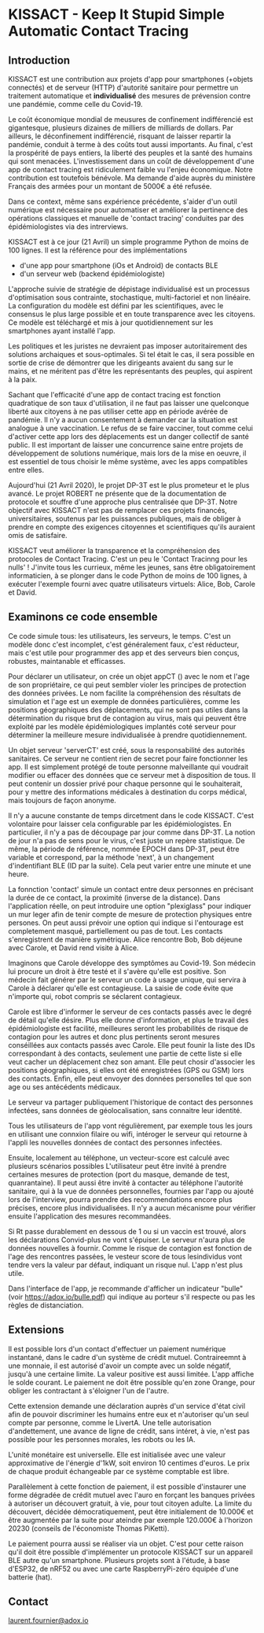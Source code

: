 # KISSACT - Keep It Stupid Simple Automatic Contact Tracing

## Introduction

KISSACT est une contribution aux projets d'app pour smartphones (+objets connectés) et de serveur (HTTP) d'autorité sanitaire pour permettre un traitement automatique et **individualisé** des mesures de prévension contre une pandémie, comme celle du Covid-19.

Le coût économique mondial de meusures de confinement indifférencié est gigantesque, plusieurs dizaines de milliers de milliards de dollars. Par ailleurs, le déconfinement indifférencié, risquant de laisser repartir la pandémie, conduit à terme à des coûts tout aussi importants. Au final, c'est la prospérité de pays entiers, la liberté des peuples et la santé des humains qui sont menacées. L'investissement dans un coût de développement d'une app de contact tracing est ridiculement faible vu l'enjeu économique. Notre contribution est toutefois bénévole. Ma demande d'aide auprès du ministère Français des armées pour un montant de 5000€ a été refusée.

Dans ce context, même sans expérience précédente, s'aider d'un outil numérique est nécessaire pour automatiser et améliorer la pertinence des opérations classiques et manuelle de 'contact tracing' conduites par des épidémiologistes via des intrerviews.

KISSACT est à ce jour (21 Avril) un simple programme Python de moins de 100 lignes.
Il est la référence pour des implémentations
- d'une app pour smartphone (iOs et Android) de contacts BLE 
- d'un serveur web (backend épidémiologiste)

L'approche suivie de stratégie de dépistage individualisé est un processus d'optimisation sous contrainte, stochastique, multi-factoriel et non linéaire. La configuration du modèle est défini par les scientifiques, avec le consensus le plus large possible et en toute transparence avec les citoyens. Ce modèle est téléchargé et mis à jour quotidiennement sur les smartphones ayant installé l'app. 

Les politiques et les juristes ne devraient pas imposer autoritairement des solutions archaiques et sous-optimales. Si tel était le cas, il sera possible en sortie de crise de démontrer que les dirigeants avaient du sang sur le mains, et ne méritent pas d'être les représentants des peuples, qui aspirent à la paix.

Sachant que l'efficacité d'une app de contact tracing est fonction quadratique de son taux d'utilisation, il ne faut pas laisser une quelconque liberté aux citoyens à ne pas utiliser cette app en période avérée de pandémie. Il n'y a aucun consentement à demander car la situation est analogue à une vaccination. Le refus de se faire vacciner, tout comme celui d'activer cette app lors des déplacements est un danger collectif de santé public. 
Il est important de laisser une concurrence saine entre projets de développement de solutions numérique, mais lors de la mise en oeuvre, il est essentiel de tous choisir le même système, avec les apps compatibles entre elles.

Aujourd'hui (21 Avril 2020), le projet DP-3T est le plus prometeur et le plus avancé. Le projet ROBERT ne présente que de la documentation de protocole et souffre d'une approche plus centralisée que DP-3T.
Notre objectif avec KISSACT n'est pas de remplacer ces projets financés, universitaires, soutenus par les puissances publiques, mais de obliger à prendre en compte des exigences citoyennes et scientifiques qu'ils auraient omis de satisfaire.

KISSACT veut améliorer la transparence et la compréhension des protocoles de Contact Tracing. C'est un peu le 'Contact Tracinng pour les nulls' !
J'invite tous les currieux, même les jeunes, sans être obligatoirement informaticien, à se plonger dans le code Python de moins de 100 lignes, à exécuter l'exemple fourni avec quatre utilisateurs virtuels: Alice, Bob, Carole et David.

## Examinons ce code ensemble

Ce code simule tous: les utilisateurs, les serveurs, le temps. C'est un modèle donc c'est incomplet, c'est généralement faux, c'est réducteur, mais c'est utile pour programmer des app et des serveurs bien conçus, robustes, maintanable et efficasses.

Pour déclarer un utilisateur, on crée un objet appCT () avec le nom et l'age de son propriétaire, ce qui peut sembler violer les principes de protection des données privées. Le nom facilite la compréhension des résultats de simulation et l'age est un exemple de données particulières, comme les positions géographiques des déplacements, qui ne sont pas utiles dans la détermination du risque brut de contagion au virus, mais qui peuvent être exploité par les modèle épidémiologiques implantés coté serveur pour déterminer la meilleure mesure individualisée à prendre quotidiennement.

Un objet serveur 'serverCT' est créé, sous la responsabilité des autorités sanitaires. Ce serveur ne contient rien de secret pour faire fonctionner les app. Il est simplement protégé de toute personne malveillante qui voudrait modifier ou effacer des données que ce serveur met à disposition de tous. Il peut contenir un dossier privé pour chaque personne qui le souhaiterait, pour y mettre des informations médicales à destination du corps médical, mais toujours de façon anonyme. 

Il n'y a aucune constante de temps dircetment dans le code KISSACT. C'est volontaire pour laisser cela configurable par les épidémiologistes. En particulier, il n'y a pas de découpage par jour comme dans DP-3T. La notion de jour n'a pas de sens pour le virus, c'est juste un repère statistique. De même, la période de référence, nommée EPOCH dans DP-3T, peut être variable et correspond, par la méthode 'next', à un changement d'indentifiant BLE (ID par la suite). Cela peut varier entre une minute et une heure.

La fonnction 'contact' simule un contact entre deux personnes en précisant la durée de ce contact, la proximité (inverse de la distance). Dans l'application réelle, on peut introduire une option "plexiglass" pour indiquer un mur leger afin de tenir compte de mesure de protection physiques entre persones. On peut aussi prévoir une option qui indique si l'entourage est completement masqué, partiellement ou pas de tout.
Les contacts s'enregistrent de manière symétrique. Alice rencontre Bob, Bob déjeune avec Carole, et David rend visite à Alice.

Imaginons que Carole développe des symptômes au Covid-19. Son médecin lui procure un droit à être testé et il s'avère qu'elle est positive. Son médecin fait générer par le serveur un code à usage unique, qui servira à Carole à déclarer qu'elle est contagieuse. La saisie de code évite que n'importe qui, robot compris se séclarent contagieux.

Carole est libre d'informer le serveur de ces contacts passés avec le degré de détail qu'elle désire. Plus elle donne d'information, et plus le travail des épidémiologiste est facilité, meilleures seront les probabilités de risque de contagion pour les autres et donc plus pertinents seront mesures conséillées aux contacts passés avec Carole.
Elle peut founir la liste des IDs correspondant à des contacts, seulement une partie de cette liste si elle veut cacher un déplacement chez son amant. Elle peut chosir d'associer les positions géographiques, si elles ont été enregistrées (GPS ou GSM) lors des contacts. Enfin, elle peut envoyer des données personelles tel que son age ou ses antécédents médicaux.

Le serveur va partager publiquement l'historique de contact des personnes infectées, sans données de géolocalisation, sans connaitre leur identité.

Tous les utilisateurs de l'app vont régulièrement, par exemple tous les jours en utilisant une connxion filaire ou wifi, intéroger le serveur qui retourne à l'appli les nouvelles données de contact des personnes infectées.

Ensuite, localement au téléphone, un vecteur-score est calculé avec plusieurs scénarios possibles
L'utilisateur peut être invité à prendre certaines mesures de protection (port du masque, demande de test, quanrantaine).
Il peut aussi être invité à contacter au téléphone l'autorité sanitaire, qui à la vue de données personnelles, fournies par l'app ou ajouté lors de l'interview, pourra prendre des recommendations encore plus précises, encore plus individualisées.
Il n'y a aucun mécanisme pour vérifier ensuite l'application des mesures recommandées.

Si Rt passe durablement en dessous de 1 ou si un vaccin est trouvé, alors les déclarations Convid-plus ne vont s'épuiser. Le serveur n'aura plus de données nouvelles à fournir. Comme le risque de contagion est fonction de l'age des rencontres passées, le vesteur score de tous lesindividus vont tendre vers la valeur par défaut, indiquant un risque nul. L'app n'est plus utile.

Dans l'interface de l'app, je recommande d'afficher un indicateur "bulle" (voir https://adox.io/bulle.pdf) qui indique au porteur s'il respecte ou pas les règles de distanciation.

## Extensions

Il est possible lors d'un contact d'effectuer un paiement numérique instantané, dans le cadre d'un système de crédit mutuel. Contraireemnt à une monnaie, il est autorisé d'avoir un compte avec un solde négatif, jusqu'à une certaine limite. La valeur positive est aussi limitée.
L'app affiche le solde courant.
Le paiement ne doit être possible qu'en zone Orange, pour obliger les contractant à s'éloigner l'un de l'autre.

Cette extension demande une déclaration auprès d'un service d'état civil afin de pouvoir discriminer les humains entre eux et n'autoriser qu'un seul compte par personne, comme le LivertA. Une telle autorisation d'andettement, une avance de ligne de crédit, sans intéret, à vie, n'est pas possible pour les personnes morales, les robots ou les IA.

L'unité monétaire est universelle. Elle est initialisée avec une valeur approximative de l'énergie d'1kW, soit environ 10 centimes d'euros. Le prix de chaque produit échangeable par ce système comptable est libre.

Parallèlement à cette fonction de paiement, il est possible d'instaurer une forme dégradée de crédit mutuel avec l'auro en forçant les banques privées à autoriser un découvert gratuit, à vie, pour tout citoyen adulte. 
La limite du découvert, décidée démocratiquement, peut être initialement de 10.000€ et être augmentée par la suite pour ateindre par exemple 120.000€ à l'horizon 20230 (conseils de l'économiste Thomas PiKetti).

Le paiement pourra aussi se réaliser via un objet. C'est pour cette raison qu'il doit être possible d'implémenter un protocole KISSACT sur un appareil BLE autre qu'un smartphone. Plusieurs projets sont à l'étude, à base d'ESP32, de nRF52 ou avec une carte RaspberryPi-zéro équipée d'une batterie (hat). 

## Contact

laurent.fournier@adox.io

